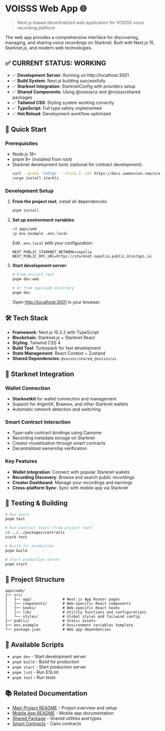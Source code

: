 # VOISSS Web App 🌐

> Next.js-based decentralized web application for VOISSS voice recording platform

The web app provides a comprehensive interface for discovering, managing, and sharing voice recordings on Starknet. Built with Next.js 15, Starknet.js, and modern web technologies.

## ✅ **CURRENT STATUS: WORKING**

- ✅ **Development Server**: Running on http://localhost:3001
- ✅ **Build System**: Next.js building successfully
- ✅ **Starknet Integration**: StarknetConfig with providers setup
- ✅ **Shared Components**: Using @voisss/ui and @voisss/shared packages
- ✅ **Tailwind CSS**: Styling system working correctly
- ✅ **TypeScript**: Full type safety implemented
- ✅ **Hot Reload**: Development workflow optimized

## 🚀 Quick Start

### Prerequisites

- Node.js 18+
- pnpm 8+ (installed from root)
- Starknet development tools (optional for contract development):
  ```bash
  curl --proto '=https' --tlsv1.2 -sSf https://docs.swmansion.com/scarb/install.sh | sh
  cargo install starkli
  ```

### Development Setup

1. **From the project root**, install all dependencies:

   ```bash
   pnpm install
   ```

2. **Set up environment variables**:

   ```bash
   cd apps/web
   cp env.example .env.local
   ```

   Edit `.env.local` with your configuration:

   ```env
   NEXT_PUBLIC_STARKNET_NETWORK=sepolia
   NEXT_PUBLIC_RPC_URL=https://starknet-sepolia.public.blastapi.io
   ```

3. **Start development server**:

   ```bash
   # From project root
   pnpm dev:web

   # Or from apps/web directory
   pnpm dev
   ```

   Open [http://localhost:3001](http://localhost:3001) in your browser.

## 🛠 Tech Stack

- **Framework**: Next.js 15.3.2 with TypeScript
- **Blockchain**: Starknet.js + Starknet React
- **Styling**: Tailwind CSS 4
- **Build Tool**: Turbopack for fast development
- **State Management**: React Context + Zustand
- **Shared Dependencies**: `@voisss/shared`, `@voisss/ui`

## 🔗 Starknet Integration

### Wallet Connection

- **Starknetkit** for wallet connection and management
- Support for ArgentX, Braavos, and other Starknet wallets
- Automatic network detection and switching

### Smart Contract Interaction

- Type-safe contract bindings using Cainome
- Recording metadata storage on Starknet
- Creator monetization through smart contracts
- Decentralized ownership verification

### Key Features

- **Wallet Integration**: Connect with popular Starknet wallets
- **Recording Discovery**: Browse and search public recordings
- **Creator Dashboard**: Manage your recordings and earnings
- **Cross-platform Sync**: Sync with mobile app via Starknet

## 🧪 Testing & Building

```bash
# Run tests
pnpm test

# Run contract tests (from project root)
cd ../../packages/contracts
scarb test

# Build for production
pnpm build

# Start production server
pnpm start
```

## 📁 Project Structure

```
apps/web/
├── src/
│   ├── app/              # Next.js App Router pages
│   ├── components/       # Web-specific React components
│   ├── hooks/            # Web-specific React hooks
│   ├── lib/              # Utility functions and configurations
│   └── styles/           # Global styles and Tailwind config
├── public/               # Static assets
├── env.example           # Environment variables template
└── package.json          # Web app dependencies
```

## 🔧 Available Scripts

- `pnpm dev` - Start development server
- `pnpm build` - Build for production
- `pnpm start` - Start production server
- `pnpm lint` - Run ESLint
- `pnpm test` - Run tests

## 📚 Related Documentation

- [Main Project README](../../README.md) - Project overview and setup
- [Mobile App README](../mobile/README.md) - Mobile app documentation
- [Shared Package](../../packages/shared/README.md) - Shared utilities and types
- [Smart Contracts](../../packages/contracts/README.md) - Cairo contracts
